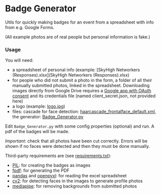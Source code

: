 # Badge Generator

Utils for quickly making badges for an event from a spreadsheet with info from e.g. Google Forms.

(All example photos are of real people but personal information is fake.)

### Usage

You will need:
- a spreadsheet of personal info (example: [SkyHigh Networkers (Responses).xlsx](SkyHigh Networkers (Responses).xlsx)
- for people who did not submit a photo in the form, a folder of all their manually submitted photos, linked in the spreadsheet. Downloading images directly from Google Drive requires a [Google app with OAuth consent](https://developers.google.com/drive/api/v3/manage-downloads) and its credentials file (named client_secret.json, not provided here)
- a logo (example: [logo.jpg](logo.jpg))
- files: cascade for face detection: [haarcascade_frontalface_default.xml](haarcascade_frontalface_default.xml), the generator: [Badge_Generator.py](Badge_Generator.py)

Edit `Badge_Generator.py` with some config properties (optional) and run.
A pdf of the badges will be made.

*Important*: check that all photos have been cut correctly. Errors will be shown if no faces were detected and then they must be done manually.

Third-party requirements are (see [requirements.txt](requirements.txt)):
- [PIL](https://github.com/python-pillow/Pillow): for creating the badges as images
- [fpdf](https://github.com/mstamy2/PyPDF2): for generating the PDF
- [pandas](https://github.com/pandas-dev/pandas) and [openpyxl](https://foss.heptapod.net/openpyxl/openpyxl): for reading the excel spreadsheet
- [cv2](https://github.com/opencv/opencv-python): for detecting faces in the images to generate profile photos
- [mediapipe](https://google.github.io/mediapipe/): for removing backgrounds from submitted photos
